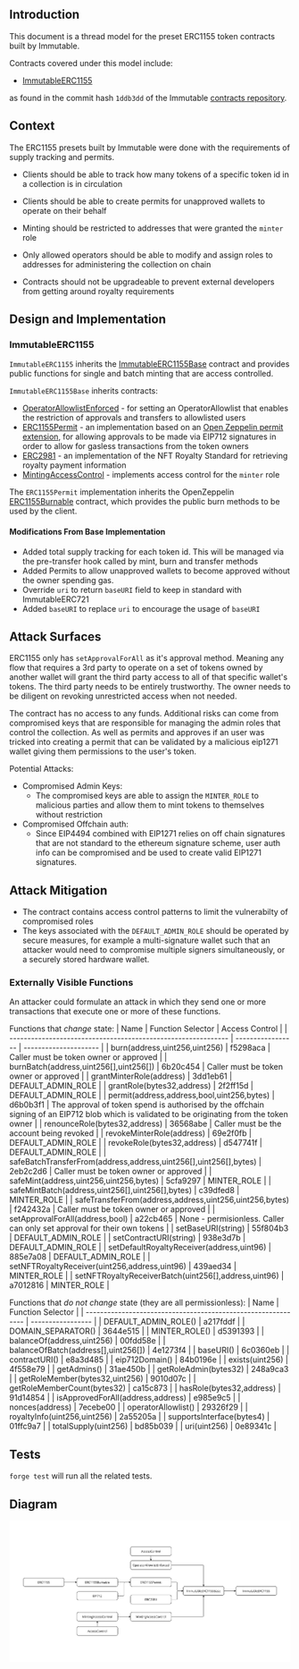 ## Introduction

This document is a thread model for the preset ERC1155 token contracts built by Immutable.

Contracts covered under this model include:

- [ImmutableERC1155](https://github.com/immutable/contracts/blob/1ddb3dd78a7d9352572a226d56e39e7a82776585/contracts/token/erc1155/preset/ImmutableERC1155.sol)

as found in the commit hash `1ddb3dd` of the Immutable [contracts repository](https://github.com/immutable/contracts).

## Context

The ERC1155 presets built by Immutable were done with the requirements of supply tracking and permits.

- Clients should be able to track how many tokens of a specific token id in a collection is in circulation

- Clients should be able to create permits for unapproved wallets to operate on their behalf

- Minting should be restricted to addresses that were granted the `minter` role

- Only allowed operators should be able to modify and assign roles to addresses for administering the collection on chain

- Contracts should not be upgradeable to prevent external developers from getting around royalty requirements

## Design and Implementation

### ImmutableERC1155

`ImmutableERC1155` inherits the [ImmutableERC1155Base](https://github.com/immutable/contracts/blob/1ddb3dd78a7d9352572a226d56e39e7a82776585/contracts/token/erc1155/abstract/ImmutableERC1155Base.sol) contract and provides public functions for single and batch minting that are access controlled.

`ImmutableERC1155Base` inherits contracts:

- [OperatorAllowlistEnforced](https://github.com/immutable/contracts/blob/1ddb3dd78a7d9352572a226d56e39e7a82776585/contracts/allowlist/OperatorAllowlistEnforced.sol) - for setting an OperatorAllowlist that enables the restriction of approvals and transfers to allowlisted users
- [ERC1155Permit](https://github.com/immutable/contracts/blob/1ddb3dd78a7d9352572a226d56e39e7a82776585/contracts/token/erc1155/abstract/ERC1155Permit.sol) - an implementation based on an [Open Zeppelin permit extension](https://github.com/OpenZeppelin/openzeppelin-contracts/blob/master/contracts/token/ERC20/extensions/IERC20Permit.sol), for allowing approvals to be made via EIP712 signatures in order to allow for gasless transactions from the token owners
- [ERC2981](https://github.com/OpenZeppelin/openzeppelin-contracts/blob/master/contracts/token/common/ERC2981.sol) - an implementation of the NFT Royalty Standard for retrieving royalty payment information
- [MintingAccessControl](https://github.com/immutable/contracts/blob/1ddb3dd78a7d9352572a226d56e39e7a82776585/contracts/access/MintingAccessControl.sol) - implements access control for the `minter` role

The `ERC1155Permit` implementation inherits the OpenZeppelin [ERC1155Burnable](https://github.com/OpenZeppelin/openzeppelin-contracts/blob/master/contracts/token/ERC1155/extensions/ERC1155Burnable.sol) contract, which provides the public burn methods to be used by the client.

#### Modifications From Base Implementation

- Added total supply tracking for each token id. This will be managed via the pre-transfer hook called by mint, burn and transfer methods
- Added Permits to allow unapproved wallets to become approved without the owner spending gas.
- Override `uri` to return `baseURI` field to keep in standard with ImmutableERC721
- Added `baseURI` to replace `uri` to encourage the usage of `baseURI`

## Attack Surfaces

ERC1155 only has `setApprovalForAll` as it's approval method. Meaning any flow that requires a 3rd party to operate on a set of tokens owned by another wallet will grant the third party access to all of that specific wallet's tokens. The third party needs to be entirely trustworthy. The owner needs to be diligent on revoking unrestricted access when not needed.

The contract has no access to any funds. Additional risks can come from compromised keys that are responsible for managing the admin roles that control the collection. As well as permits and approves if an user was tricked into creating a permit that can be validated by a malicious eip1271 wallet giving them permissions to the user's token.

Potential Attacks:

- Compromised Admin Keys:
  - The compromised keys are able to assign the `MINTER_ROLE` to malicious parties and allow them to mint tokens to themselves without restriction
- Compromised Offchain auth:
  - Since EIP4494 combined with EIP1271 relies on off chain signatures that are not standard to the ethereum signature scheme, user auth info can be compromised and be used to create valid EIP1271 signatures.

## Attack Mitigation

- The contract contains access control patterns to limit the vulnerabilty of compromised roles
- The keys associated with the `DEFAULT_ADMIN_ROLE` should be operated by secure measures, for example a multi-signature wallet such that an attacker would need to compromise multiple signers simultaneously, or a securely stored hardware wallet.

### Externally Visible Functions

An attacker could formulate an attack in which they send one or more transactions that execute one or more of these functions.

Functions that _change_ state:
| Name | Function Selector | Access Control |
| ------------------------------------------------------------- | ----------------- | --------------------- |
| burn(address,uint256,uint256) | f5298aca | Caller must be token owner or approved |
| burnBatch(address,uint256[],uint256[]) | 6b20c454 | Caller must be token owner or approved |
| grantMinterRole(address) | 3dd1eb61 | DEFAULT_ADMIN_ROLE |
| grantRole(bytes32,address) | 2f2ff15d | DEFAULT_ADMIN_ROLE |
| permit(address,address,bool,uint256,bytes) | d6b0b3f1 | The approval of token spend is authorised by the offchain signing of an EIP712 blob which is validated to be originating from the token owner |
| renounceRole(bytes32,address) | 36568abe | Caller must be the account being revoked |
| revokeMinterRole(address) | 69e2f0fb | DEFAULT_ADMIN_ROLE |
| revokeRole(bytes32,address) | d547741f | DEFAULT_ADMIN_ROLE |
| safeBatchTransferFrom(address,address,uint256[],uint256[],bytes) | 2eb2c2d6 | Caller must be token owner or approved |
| safeMint(address,uint256,uint256,bytes) | 5cfa9297 | MINTER_ROLE |
| safeMintBatch(address,uint256[],uint256[],bytes) | c39dfed8 | MINTER_ROLE |
| safeTransferFrom(address,address,uint256,uint256,bytes) | f242432a | Caller must be token owner or approved |
| setApprovalForAll(address,bool) | a22cb465 | None - permisionless. Caller can only set approval for their own tokens |
| setBaseURI(string) | 55f804b3 | DEFAULT_ADMIN_ROLE |
| setContractURI(string) | 938e3d7b | DEFAULT_ADMIN_ROLE |
| setDefaultRoyaltyReceiver(address,uint96) | 885e7a08 | DEFAULT_ADMIN_ROLE |
| setNFTRoyaltyReceiver(uint256,address,uint96) | 439aed34 | MINTER_ROLE |
| setNFTRoyaltyReceiverBatch(uint256[],address,uint96) | a7012816 | MINTER_ROLE |

Functions that _do not change_ state (they are all permissionless):
| Name | Function Selector |
| ------------------------------------------------------------- | ----------------- |
| DEFAULT_ADMIN_ROLE() | a217fddf |
| DOMAIN_SEPARATOR() | 3644e515 |
| MINTER_ROLE() | d5391393 |
| balanceOf(address,uint256) | 00fdd58e |
| balanceOfBatch(address[],uint256[]) | 4e1273f4 |
| baseURI() | 6c0360eb |
| contractURI() | e8a3d485 |
| eip712Domain() | 84b0196e |
| exists(uint256) | 4f558e79 |
| getAdmins() | 31ae450b |
| getRoleAdmin(bytes32) | 248a9ca3 |
| getRoleMember(bytes32,uint256) | 9010d07c |
| getRoleMemberCount(bytes32) | ca15c873 |
| hasRole(bytes32,address) | 91d14854 |
| isApprovedForAll(address,address) | e985e9c5 |
| nonces(address) | 7ecebe00 |
| operatorAllowlist() | 29326f29 |
| royaltyInfo(uint256,uint256) | 2a55205a |
| supportsInterface(bytes4) | 01ffc9a7 |
| totalSupply(uint256) | bd85b039 |
| uri(uint256) | 0e89341c |

## Tests

`forge test` will run all the related tests.

## Diagram

![](./202312-threat-model-preset-erc1155/ImmutableERC1155.jpg)
